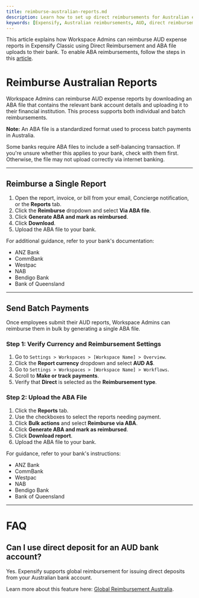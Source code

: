 ```yaml
---
title: reimburse-australian-reports.md
description: Learn how to set up direct reimbursements for Australian employees using ABA files in Expensify Classic.
keywords: [Expensify, Australian reimbursements, AUD, direct reimbursement, ABA file, bank account, Expensify Classic]
---
```


This article explains how Workspace Admins can reimburse AUD expense reports in Expensify Classic using Direct Reimbursement and ABA file uploads to their bank. To enable ABA reimbursements, follow the steps in this [article](https://help.expensify.com/articles/expensify-classic/bank-accounts-and-payments/bank-accounts/Enable-Australian-Reimbursements). 

# Reimburse Australian Reports

Workspace Admins can reimburse AUD expense reports by downloading an ABA file that contains the relevant bank account details and uploading it to their financial institution. This process supports both individual and batch reimbursements.

**Note:** An ABA file is a standardized format used to process batch payments in Australia.

Some banks require ABA files to include a self-balancing transaction. If you're unsure whether this applies to your bank, check with them first. Otherwise, the file may not upload correctly via internet banking.

---

## Reimburse a Single Report

1. Open the report, invoice, or bill from your email, Concierge notification, or the **Reports** tab.
2. Click the **Reimburse** dropdown and select **Via ABA file**.
3. Click **Generate ABA and mark as reimbursed**.
4. Click **Download**.
5. Upload the ABA file to your bank.

For additional guidance, refer to your bank's documentation:
- ANZ Bank
- CommBank
- Westpac
- NAB
- Bendigo Bank
- Bank of Queensland

---

## Send Batch Payments

Once employees submit their AUD reports, Workspace Admins can reimburse them in bulk by generating a single ABA file.

### Step 1: Verify Currency and Reimbursement Settings

1. Go to `Settings > Workspaces > [Workspace Name] > Overview`.
2. Click the **Report currency** dropdown and select **AUD A$**.
3. Go to `Settings > Workspaces > [Workspace Name] > Workflows`.
4. Scroll to **Make or track payments**.
5. Verify that **Direct** is selected as the **Reimbursement type**.

### Step 2: Upload the ABA File

1. Click the **Reports** tab.
2. Use the checkboxes to select the reports needing payment.
3. Click **Bulk actions** and select **Reimburse via ABA**.
4. Click **Generate ABA and mark as reimbursed**.
5. Click **Download report**.
6. Upload the ABA file to your bank.

For guidance, refer to your bank's instructions:
- ANZ Bank
- CommBank
- Westpac
- NAB
- Bendigo Bank
- Bank of Queensland

---

# FAQ

## Can I use direct deposit for an AUD bank account?

Yes. Expensify supports global reimbursement for issuing direct deposits from your Australian bank account.

Learn more about this feature here: [Global Reimbursement Australia](https://help.expensify.com/articles/expensify-classic/bank-accounts-and-payments/payments/Global-Reimbursement-Australia).

